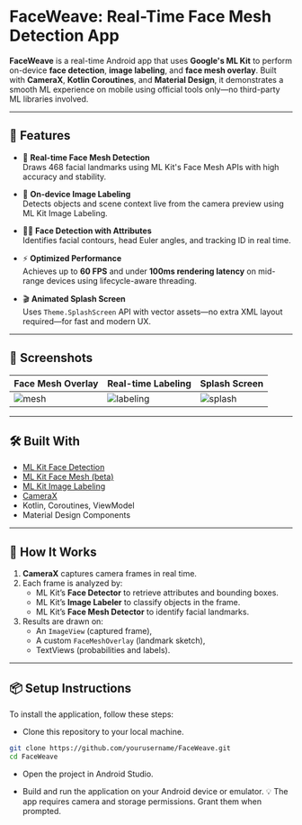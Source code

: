 # FaceWeave: Real-Time Face Mesh Detection App

**FaceWeave** is a real-time Android app that uses **Google's ML Kit** to perform on-device **face detection**, **image labeling**, and **face mesh overlay**. Built with **CameraX**, **Kotlin Coroutines**, and **Material Design**, it demonstrates a smooth ML experience on mobile using official tools only—no third-party ML libraries involved.

---

## 🚀 Features

- 🎯 **Real-time Face Mesh Detection**  
  Draws 468 facial landmarks using ML Kit's Face Mesh APIs with high accuracy and stability.

- 🧠 **On-device Image Labeling**  
  Detects objects and scene context live from the camera preview using ML Kit Image Labeling.

- 🧍‍♂️ **Face Detection with Attributes**  
  Identifies facial contours, head Euler angles, and tracking ID in real time.

- ⚡ **Optimized Performance**  
  Achieves up to **60 FPS** and under **100ms rendering latency** on mid-range devices using lifecycle-aware threading.

- 🎬 **Animated Splash Screen**  
  Uses `Theme.SplashScreen` API with vector assets—no extra XML layout required—for fast and modern UX.

---

## 📸 Screenshots

| Face Mesh Overlay | Real-time Labeling | Splash Screen |
|-------------------|--------------------|---------------|
| ![mesh](./screenshots/face_mesh.png) | ![labeling](./screenshots/image_labeling.png) | ![splash](./screenshots/splash.png) |

---

## 🛠️ Built With

- [ML Kit Face Detection](https://developers.google.com/ml-kit/vision/face-detection/android)
- [ML Kit Face Mesh (beta)](https://developers.google.com/ml-kit/vision/face-mesh-detection)
- [ML Kit Image Labeling](https://developers.google.com/ml-kit/vision/image-labeling)
- [CameraX](https://developer.android.com/training/camerax)
- Kotlin, Coroutines, ViewModel
- Material Design Components

---

## 🧪 How It Works

1. **CameraX** captures camera frames in real time.
2. Each frame is analyzed by:
   - ML Kit’s **Face Detector** to retrieve attributes and bounding boxes.
   - ML Kit’s **Image Labeler** to classify objects in the frame.
   - ML Kit’s **Face Mesh Detector** to identify facial landmarks.
3. Results are drawn on:
   - An `ImageView` (captured frame),
   - A custom `FaceMeshOverlay` (landmark sketch),
   - TextViews (probabilities and labels).

---

## 📦 Setup Instructions

To install the application, follow these steps:

- Clone this repository to your local machine.

```bash
git clone https://github.com/yourusername/FaceWeave.git
cd FaceWeave
```
- Open the project in Android Studio.

- Build and run the application on your Android device or emulator.
  💡 The app requires camera and storage permissions. Grant them when prompted.
